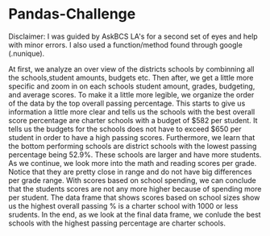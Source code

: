 # Pandas-Challenge

Disclaimer: I was guided by AskBCS LA's for a second set of eyes and help with minor errors. I also used a function/method found through google (.nunique).

At first, we analyze an over view of the districts schools by combinning all the schools,student amounts, budgets etc. Then after, we get a little more specific and zoom in on each schools student amount, grades, budgeting, and average scores. To make it a little more legible, we organize the order of the data by the top overall passing percentage. This starts to give us information a little more clear and tells us the schools with the best overall score percentage are charter schools with a budget of $582 per student. It tells us the budgets for the schools does not have to exceed $650 per student in order to have a high passing scores. 
Furthermore, we learn that the bottom performing schools are district schools with the lowest passing percentage being 52.9%. 
These schools are larger and have more students. 
As we continue, we look more into the math and reading scores per grade. 
Notice that they are pretty close in range and do not have big differences per grade range.
With scores based on school spending, we can conclude that the students scores are not any more higher because of spending more per student. 
The data frame that shows scores based on school sizes show us the highest overall passing % is a charter school with 1000 or less srudents. 
In the end, as we look at the final data frame, we conlude the best schools with the highest passing percentage are charter schools.
